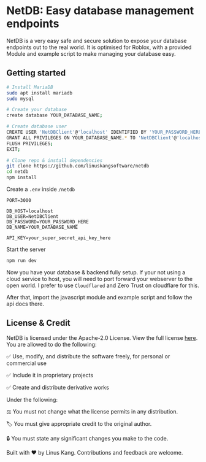 # NetDB: Easy database management endpoints

NetDB is a very easy safe and secure solution to expose your database endpoints out to the real world. It is optimised for Roblox, with a provided Module and example script to make managing your database easy.

## Getting started

```bash
# Install MariaDB
sudo apt install mariadb
sudo mysql

# Create your database
create database YOUR_DATABASE_NAME;

# Create database user
CREATE USER 'NetDBClient'@'localhost' IDENTIFIED BY 'YOUR_PASSWORD_HERE';
GRANT ALL PRIVILEGES ON YOUR_DATABASE_NAME.* TO 'NetDBClient'@'localhost';
FLUSH PRIVILEGES;
EXIT;

# Clone repo & install dependencies
git clone https://github.com/linuskangsoftware/netdb
cd netdb
npm install
```

Create a ``.env`` inside ``/netdb``

```
PORT=3000

DB_HOST=localhost
DB_USER=NetDBClient
DB_PASSWORD=YOUR_PASSWORD_HERE
DB_NAME=YOUR_DATABASE_NAME

API_KEY=your_super_secret_api_key_here
```

Start the server

```bash
npm run dev
```

Now you have your database & backend fully setup. If your not using a cloud service to host, you will need to port forward your webserver to the open world. I prefer to use ``Cloudflared`` and Zero Trust on cloudflare for this.

After that, import the javascript module and example script and follow the api docs there.

## License & Credit

NetDB is licensed under the Apache-2.0 License. View the full license [here](). You are allowed to do the following:

✅ Use, modify, and distribute the software freely, for personal or commercial use

✅ Include it in proprietary projects

✅ Create and distribute derivative works

Under the following:

⚖️ You must not change what the license permits in any distribution.

🏷️ You must give appropriate credit to the original author.

🔒 You must state any significant changes you make to the code.

Built with ❤️ by Linus Kang. Contributions and feedback are welcome.
